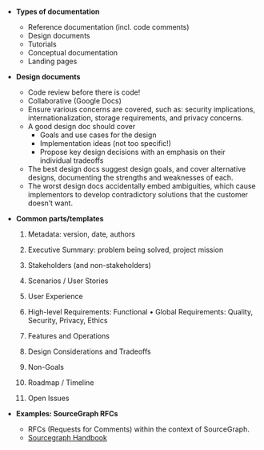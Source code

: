 - **Types of documentation** 
	- Reference documentation (incl. code comments) 
	- Design documents 
	- Tutorials 
	- Conceptual documentation 
	- Landing pages

- **Design documents** 
	- Code review before there is code! 
	- Collaborative (Google Docs) 
	- Ensure various concerns are covered, such as: security implications, internationalization, storage requirements, and privacy concerns. 
	- A good design doc should cover 
		- Goals and use cases for the design 
		- Implementation ideas (not too specific!) 
		- Propose key design decisions with an emphasis on their individual tradeoffs
	- The best design docs suggest design goals, and cover alternative designs, documenting the strengths and weaknesses of each. 
	- The worst design docs accidentally embed ambiguities, which cause implementors to develop contradictory solutions that the customer doesn’t want.

- **Common parts/templates** 
	1. Metadata: version, date, authors 
	2. Executive Summary: problem being solved, project mission 
	3. Stakeholders (and non-stakeholders) 
	4. Scenarios / User Stories 
	5. User Experience

	1. High-level Requirements: Functional • Global Requirements: Quality, Security, Privacy, Ethics 
	2. Features and Operations 
	3. Design Considerations and Tradeoffs 
	4. Non-Goals 
	5. Roadmap / Timeline 
	6. Open Issues

- **Examples: SourceGraph RFCs**
	- RFCs (Requests for Comments) within the context of SourceGraph.
	- [Sourcegraph Handbook](https://sourcegraph.notion.site/)
